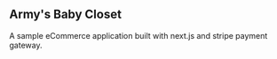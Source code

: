 ## Army's Baby Closet

A sample eCommerce application built with next.js and stripe payment gateway.
